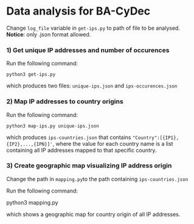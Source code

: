 # Data analysis for BA-CyDec

Change ```log_file``` variable in ```get-ips.py``` to path of file to be analysed. **Notice**: only .json format allowed.

### 1) Get unique IP addresses and number of occurences
Run the following command:
  
    python3 get-ips.py

which produces two files: ```unique-ips.json``` and ```ips-occurences.json```

### 2) Map IP addresses to country origins
Run the following command:
  
    python3 map-ips.py unique-ips.json

which produces ```ips-countries.json``` that contains ```"Country":[{IP1},{IP2},...,{IPN}]'```, where the value for each country name is a list containing all IP addresses mapped to that specific country.

### 3) Create geographic map visualizing IP address origin
Change the path in ```mapping.py```to the path containing ```ips-countries.json```

Run the following command:

  python3 mapping.py

which shows a geographic map for country origin of all IP addresses.
